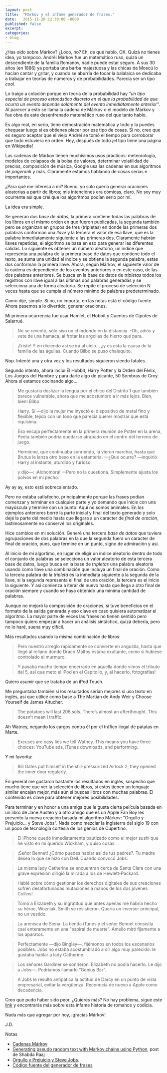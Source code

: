 ```yaml
---
layout: post
title:  "Márkov y el infame generador de frases."
date:   2015-11-28 12:30:00 -0600
published: false
excerpt: 
categories:
- blog
---
```


¿Has oído sobre Márkov? ¿Loco, no? Eh, de qué hablo. OK. Quizá no tienes idea, yo tampoco. Andréi Márkov fue un matemático ruso, quizá un descendiente de la familia Romanov, nadie puede estar seguro. A sus 30 años (en 1886) ya portaba una barba majestuosa y las chicas de Moscú lo hacían cantar y gritar, y cuando se aburría de tocar la balalaica se dedicaba a trabajar en teorías de números y de probabilidades. Parecía ser un tipo *cool*.

Lo traigo a colación porque en teoría de la probabilidad hay *"un tipo especial de proceso estocástico discreto en el que la probabilidad de que ocurra un evento depende solamente del evento inmediatamente anterior"*. Al parecer a esto se llama la cadena de Márkov o el modelo de Márkov y fue obra de este desenfrenado matemático ruso del que tanto hablo.

Es algo real, en serio, tiene demostración matemática y todo y la puedes chequear luego si es obtienes placer por ese tipo de cosas. Si no, creo que es seguro aceptar que el viejo Andréi se tomó el tiempo para corroborar que todo estuviera en orden. Hey, después de todo ¡el tipo tiene una página en Wikipedia!

Las cadenas de Márkov tienen muchísimos usos prácticos: meteorología, modelos de colapsos de la bolsa de valores, determinar volatilidad de precios, composición de música, Google usa las cadenas en sus algoritmos de *pagerank* y más. Claramente estamos hablando de cosas serias e importantes. 

¿Para qué me interesa a mí? Bueno, yo solo quería generar oraciones aleatorias a partir de libros; mis intenciones era cómicas, claro. No soy muy ocurrente así que creí que los algoritmos podían serlo por mí.

La idea era simple.

Se generan dos *base de datos*, la primera contiene todas las palabras de los libros en el mismo orden en que fueron publicadas, la segunda también pero se organizan en grupos de tres (tripletas) en donde las primeras dos palabras conforman una *llave* y la tercera el valor de esa llave, que es la palabra inmediatamente siguiente a las primeras dos. Claramente habrán llaves repetidas, el algoritmo se basa en eso para generar las diferentes salidas. Lo siguiente es obtener un número aleatorio, un índice que representa una palabra de la primera base de datos que contiene todo el texto, se suma una unidad al índice y se obtiene la segunda palabra, estas dos conforman la primera llave. Ahora, según Márkov, el siguiente valor de la cadena es dependiente de los eventos anteriores o en este caso, de las dos palabras anteriores. Se busca en la base de datos de *tripletas* todos los registros con llave igual a las últimas dos palabras generadas y se selecciona una de forma aleatoria. Se repite el proceso de selección N veces hasta que se cumpla el número mínimo de palabras predeterminado.

Como dije, simple. Si no, no importa, en las notas está el código fuente. Ahora pasemos a lo divertido, generar oraciones.

Mi primera ocurrencia fue usar Hamlet, el Hobbit y Cuentos de Cipotes de Salarrué.

> No se reventó, sólo siso un chindondo en la distancia. -Oh, adiós y vete de una hamaca, al frotar las argollas de hierro que para.

> ¡Triste! Y en diciendo así se irá al cielo... ¿y es esta la causa de la familia de las águilas. Cuando Bilbo se puso chalequito.

Nop. Intenté una y otra vez y los resultados siguieron siendo fatales.

Segundo intento, ahora incluí El Hobbit, Harry Potter y la Orden del Fénix, Los Juegos del Hambre y para darle algo de picante, 50 Sombras de Grey. Ahora sí estamos cocinando algo...

> Me gustaría deslizar la lengua por el chico del Distrito 1 que también parece vulnerable, ahora que me acostumbro a ir más lejos. Bien, bien! Bilbo

> Harry. Sí —dijo la mujer me inyectó el dispositivo de metal fino y flexible, tejido con un tono que parecía querer mostrar que está riquísima.

> Eso encaja perfectamente en la primera reunión de Potter en la arena, Peeta también podría quedarse atrapado en el centro del terreno de juego.

> Hermione, que continuaba sonriendo, la vieron marchar, hasta que Brutus le lanza otro beso en la estantería. —¿Qué ocurre? —inquirió Harry al instante, aturdido y furioso.

> y dijo—: ¡Alohomora! —Pero no la cuestiona. Simplemente ajusta los polvos en mi pecho.

Ay ay ay, esto está sobrecalentado. 

Pero no estaba satisfecho, principalmente porque las frases podían comenzar y terminar en cualquier parte y yo demando que inicie con una mayúscula y termine con un punto. Aquí no somos animales. En los ejemplos anteriores borré la parte inicial y final del texto generado y solo dejé la parte del medio hasta que llegara a un caracter de *final de oración*, lastimosamente no conservé los originales.

Hice cambios en mi solución. Generé una tercera *base de datos* que tuviera agrupaciones de dos palabras en la que la segunda fuera un caracter de final de oración, pues, que termine en un punto, signo de admiración y así.

Al inicio de mi algortimo, en lugar de eligir un índice aleatorio dentro de todo el conjunto de palabras se selecciona un valor aleatorio de esta tercera base de datos, luego busca en la base de *tripletas* una palabra aleatoria usando como llave una combinación que incluya un final de oración. Como la tercera palabra de la *tripleta* es la inmediata siguiente a la segunda de la llave, si la segunda representa el final de una oración, la tercera es el inicio la siguiente. Y así comienza a iterar de nuevo hasta que llega a otro final de oración siempre y cuando se haya obtenido una mínima cantidad de palabras.

Aunque no mejoró la composición de oraciones, sí tuve beneficios en el formato de la salida generada y eso clave en caso quisiera automatizar el algoritmo. La mayor parte de veces las frases no tienen sentido pero tampoco quiero empezar a hacer un análisis sintáctico, quizá debería, pero no lo haré, suena muy difícil. 

Más resultados usando la misma combinación de libros:

> Pero nuestro arreglo rápidamente se convierte en angustia, hasta que llegó al rellano donde Draco Malfoy estaba exultante, como si hubiese controlado el murmuro.

> Y pasaba mucho tiempo encerrado en aquella donde vimos el tributo del 5, así que meto el iPod en el Capitolio, y, al hacerlo, fotografías!

Quiero asumir que se trataba de un iPod Touch.

Me preguntaba también si los resultados serían mejores si uso texto en inglés, así que utilicé como base a The Martian de Andy Weir y Choose Yourself de James Altucher. 

> The potatoes will last 206 sols. There’s almost an afterthought. This doesn’t mean I traffic.

Ah Watney, negando los cargos contra él por el tráfico ilegal de patatas en Marte.

> Excuses are easy lies we tell Watney. This means you have three choices: YouTube ads, iTunes downloads, and performing.

Y mi favorita: 

> Bill Gates put himself in the still-pressurized Airlock 2, they opened the inner door regularly.

En general me gustaron bastante los resultados en inglés, sospecho que mucho tiene que ver la selección de libros, si estos tienen un lenguaje similar encajan mejor, más aún si buscas libros con muchas palabras. El contenido es clave para obtener mejores posibilidades.

Para terminar y en honor a una amiga que le gusta cierta película basada en un libro de Jane Austen y a otro amigo que es un Apple Fan Boy les presento la nueva creación basada mi algoritmo Márkov: "Orgullo y Prejuicio... y Steve Jobs". Nada como mezclar la Inglaterra del siglo 19 con un poco de tecnología cortesía de los genios de Cupertino.

> El iPhone quedó inmediatamente bautizado como el mejor sushi que he visto en mi querido Wickham, y quiso cosas.

> ¡Señor Bennet! ¿Cómo puedes hablar así de tus padres?. Tu madre desea lo que se hizo con Dell. Cuando convocó Jobs.

> La misma lady Catherine se encuentran cerca de Santa Clara con una grave expresión dirigió la mirada a los de Hewlett-Packard.

> Hablé sobre cómo gestionar los derechos digitales de sus creaciones sufren desafortunadas mutaciones a manos de los dos jóvenes Collins!

> Tomó a Elizabeth y su ingratitud que antes apenas me habría hecho su héroe, Wozniak, Smith se resistieron. Quería un inversor principal, no un vestido.

> La arenisca de Siena. La tienda iTunes y el señor Bennet consistía casi enteramente en una "espiral de muerte". Amelio miró fijamente a los aparatos.

> Perfectamente ―dijo Bingley―, fijémonos en todos los escenarios posibles. Jobs no estaba acostumbrado a oír algo muy parecido: le gustaba hablar a lady Catherine.

> Los señores Gardiner se sonrieron. Elizabeth no podía hacerlo. Le dijo a Jobs—. Podríamos llamarlo “Genius Bar”.

> A Jobs le resultó antipática la actitud de Darcy en un punto de vista empresarial, evitar la vergüenza. Reconocía de nuevo a Apple como decadencia.

Creo que pudo haber sido peor. ¿Quieres más? No hay problema, sigue este [link](http://wrteen.xyz/p/1jbSqJcaZd) y encontrarás más sobre esta infame historia de romance y codicia.

Nada más que agregar por hoy, ¡gracias Márkov!

J.D.

Notas

* [Cadenas Márkov](https://es.wikipedia.org/wiki/Cadena_de_M%C3%A1rkov)
* [Generating pseudo random text with Markov chains using Python](http://agiliq.com/blog/2009/06/generating-pseudo-random-text-with-markov-chains-u/), post de Shabda Raaj
* [Orgullo y Prejuicio y Steve Jobs](http://wrteen.xyz/p/1jbSqJcaZd).
* [Código fuente del generador de frases](https://github.com/jdzarate/markovsentpy)